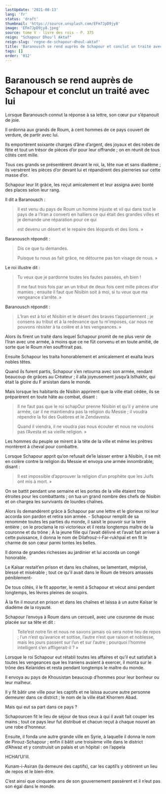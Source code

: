 ```yaml
---
lastUpdate: '2021-08-13'
lang: 'fr'
status: 'draft'
thumbnail: 'https://source.unsplash.com/EFm7JpD9jy8'
image: 'EFm7JpD9jy8.jpeg'
source: tome V - livre des rois - P. 375
reign: "Schapour Dhou'l Aktaf"
reign-slug: 'regne-de-schapour-dhoul-aktaf'
title: 'Baranousch se rend auprès de Schapour et conclut un traité avec lui | Le Livre des Rois | Shâhnâmeh'
tags: []
order: '012'
---
```


<!-- LTeX: language=fr -->

# Baranousch se rend auprès de Schapour et conclut un traité avec lui

Lorsque Baranousch connut la réponse à sa lettre, son cœur pur s’épanouit de joie.

Il ordonna aux grands de Roum, à cent hommes de ce pays couvert de verdure, de partir avec lui.

Ils emportèrent soixante charges d’âne d’argent, des joyaux et des robes de fête et tout un trésor de pièces d’or pour leur offrande ; on en réunit de tous côtés cent mille.

Tous ces grands se présentèrent devant le roi, la, tête nue et sans diadème ; ils versèrent les pièces d’or devant lui et répandirent des pierreries sur cette masse d’or.

Schapour leur lit grâce, les reçut amicalement et leur assigna avec bonté des places selon leur rang.

Il dit a Baranousch :

> Il est venu du pays de Roum un homme injuste et vil qui dans tout le pays de a l’Iran a converti en halliers ce qui était des grandes villes et je demande une réparation pour ce qui
>
> est devenu un désert et le repaire des léopards et des lions. »

Baranousch répondit :

> Dis ce que tu demandes.
>
> Puisque tu nous as fait grâce, ne détourne pas ton visage de nous. »

Le roi illustre dit :

> Tu veux que je pardonne toutes les fautes passées, eh bien !
>
> II me faut trois fois par an un tribut de deux fois cent mille pièces d’or mamies ; ensuite il faut que Nisibin soit à moi, si tu veux que ma vengeance s’arrête. »

Baranousch répondit :

> L’Iran est à toi et Nisibin et le désert des braves t’appartiennent ; je consens au tribut et à la redevance que tu m’imposes, car nous ne pouvons résister à ta colère et à tes vengeances. »

Alors ils firent un traité dans lequel Schapour promit de ne plus venir de l’Iran avec une armée, à moins que ce ne fût convenu et en toute amitié, de sorte que le Roum n’en souffrirait pas.

Ensuite Schapour les traita honorablement et amicalement et exalta leurs nobles têtes.

Quand ils furent partis, Schapour s’en retourna avec son armée, rendant beaucoup de grâces au Créateur ; il alla joyeusement jusqu’à Isthakhr, qui était la gloire du F arsistan dans le monde.

Mais lorsque les habitants de Nisibin apprirent que la ville était cédée, ils se préparèrent en toute hâte au combat, disant :

> Il ne faut pas que le roi schapOur prenne Nisibin et qu’il y amène une armée, car il ne maintiendra pas la religion du Messie ; il voudra répendre la foi des Guèbres et le Zendavesta.
>
> Quand il viendra, il ne voudra pas nous écouter et nous ne voulons pas l’Avesta et sa vieille religion. »

Les hommes du peuple se mirent à la tête de la ville et même les prêtres montèrent à cheval pour combattre.

Lorsque Schapour apprit qu’on refusait de’le laisser entrer à Nisibin, il se mit en colère contre la religion du Messie et envoya une armée innombrable, disant :

> Il est impossible d’approuver la religion d’un prophète que les Juifs ont mis à mort. »

On se battit pendant une semaine et les portes de la ville étaient trop étroites pour les combattants ; on tua un grand nombre des chefs de Nisibin et on chargea les survivants de lourdes chaînes.

Alors ils demandèrent grâce à Schapour par une lettre et le glorieux roi leur accorda son pardon et retira son armée. -
Schapour remplit de sa renommée toutes les parties du monde, il saisit le pouvoir sur la terre entière ; on le proclama le roi victorieux et il resta longtemps maître de la couronne et du trône ; À la jeune fille qui l’avait délivré et l’avait fait arriver à cette puissance, il donna le nom de Dilafrouz-i-Far-rukhpaï et en fit le charme de son cœur parmi tontes les belles.

Il donna de grandes richesses au jardinier et lui accorda un congé honorable.

Le Kaïsar restait’en prison et dans les chaînes, se lamentant, méprisé, blessé et misérable ; tout ce qu’il avait dans le Roum de trésors amassés péniblement-

De tous côtés, il le fit apporter, le remit à Schapour et vécut ainsi pendant longtemps, les lèvres pleines de soupirs.

À la fin il mourut en prison et dans les chaînes et laissa à un autre Kaïsar le diadème de la royauté.

Schapour l’envoya à Roum dans un cercueil, avec une couronne de musc placée sur sa tête et dit :

> Telle’est notre fin et nous ne savons jamais où
sera notre lieu de repos ; l’un n’est qu’avarice et sottise, l’autre n’est que raison et noblesse, mais les jours passent sur l’un et sur l’autre ; pourquoi l’homme intelligent s’en affligerait-il ? »

Lorsque le roi Schapour eut rétabli toutes les affaires et qu’il eut satisfait à toutes les vengeances que les Iraniens avaient à exercer, il monta sur le trône des Keïanides et resta pendant longtemps le maître du monde.

Il envoya au pays de Khousistan beaucoup d’hommes pour leur bonheur ou leur malheur.

Il y fit bâtir une ville pour les captifs et ne laissa aucune autre personne demeurer dans ce district ; le nom de la ville était Khorrem Abad.

Mais qui eut sa part dans ce pays ?

Schapourcen fit le lieu de séjour de tous ceux à qui il avait fait couper les mains ; tout ce pays leur fut distribué et chacun reçut à chaque nouvel an une robe d’honneur.

Ensuite, il fonda une autre grande ville en Syrie, à laquelle il donna le nom de Pirouz-Schapour ; enfin il bâtit une troisième ville dans le district d’Ahwaz et y construisit un palais et un hôpital : on l’appela

HCHAl’Ul’ill.

Kunam-i-Asiran (la demeure des captifs), car les captil’s y obtinrent un lieu de repos et le bien-être.

C’est ainsi que cinquante ans de son gouvernement passèrent et il n’eut pas son égal dans le monde.
